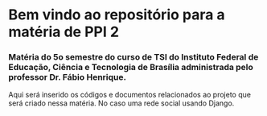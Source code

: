 # Bem vindo ao repositório para a matéria de PPI 2 

### Matéria do 5o semestre do curso de TSI do Instituto Federal de Educação, Ciência e Tecnologia de Brasília administrada pelo professor Dr. Fábio Henrique.

Aqui será inserido os códigos e documentos relacionados ao projeto que será criado nessa matéria. No caso uma rede social usando Django.
